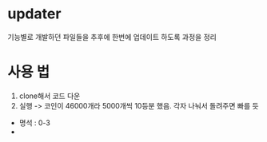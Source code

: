 # updater
기능별로 개발하던 파일들을 추후에 한번에 업데이트 하도록 과정을 정리

# 사용 법
1. clone해서 코드 다운
2. 실행 -> 코인이 46000개라 5000개씩 10등분 했음. 각자 나눠서 돌려주면 빠를 듯
- 명석 : 0-3
- 
